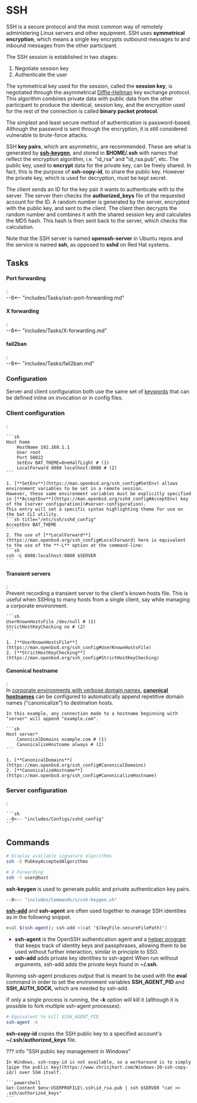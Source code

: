 # SSH

SSH is a secure protocol and the most common way of remotely administering Linux servers and other equipment.
SSH uses **symmetrical encryption**, which means a single key encrypts outbound messages to and inbound messages from the other participant.

The SSH session is established in two stages:

1. Negotiate session key
2. Authenticate the user

The symmetrical key used for the session, called the **session key**, is negotiated through the asymmetrical [Diffie-Hellman](#diffie-hellman) key exchange protocol.
This algorithm combines private data with public data from the other participant to produce the identical, session key, and the encryption used for the rest of the connection is called **binary packet protocol**.

The simplest and least secure method of authentication is password-based.
Although the password is sent through the encryption, it is still considered vulnerable to brute-force attacks.

SSH **key pairs**, which are asymmetric, are recommended. These are what is generated by [**ssh-keygen**](#ssh-keygen), and stored in **$HOME/.ssh** with names that reflect the encryption algorithm, i.e. "id_rsa" and "id_rsa.pub", etc.
The public key, used to **encrypt** data for the private key, can be freely shared.
In fact, this is the purpose of **ssh-copy-id**, to share the public key.
However the private key, which is used for decryption, must be kept secret.

The client sends an ID for the key pair it wants to authenticate with to the server. The server then checks the **authorized_keys** file of the requested account for the ID.
A random number is generated by the server, encrypted with the public key, and sent to the client.
The client then decrypts the random number and combines it with the shared session key and calculates the MD5 hash.
This hash is then sent back to the server, which checks the calculation.


Note that the SSH server is named **openssh-server** in Ubuntu repos and the service is named **ssh**, as opposed to **sshd** on Red Hat systems.




## Tasks

#### Port forwarding
:   
    --8<-- "includes/Tasks/ssh-port-forwarding.md"

#### X forwarding
:   
    --8<-- "includes/Tasks/X-forwarding.md"

#### fail2ban
:   
    --8<-- "includes/Tasks/fail2ban.md"

### Configuration

Server and client configuration both use the same set of [keywords](https://man.openbsd.org/ssh_config) that can be defined inline on invocation or in config files.

### Client configuration
:   

    ```sh
    Host home
        HostName 192.168.1.1
        User root
        Port 50022
        SetEnv BAT_THEME=OneHalfLight # (1)
        LocalForward 8080 localhost:8080 # (2)
    ```

    1. [**SetEnv**](https://man.openbsd.org/ssh_config#SetEnv) allows environment variables to be set in a remote session. 
    However, these same environment variables must be explicitly specified in [**AcceptEnv**](https://man.openbsd.org/sshd_config#AcceptEnv) key of the [server configuration](#server-configuration).
    This entry will set a specific syntax highlighting theme for use on the bat CLI utility.
    ```sh title="/etc/ssh/sshd_config"
    AcceptEnv BAT_THEME
    ```
    2. The use of [**LocalForward**](https://man.openbsd.org/ssh_config#LocalForward) here is equivalent to the use of the **-L** option at the command-line:
    ```sh
    ssh -L 8080:localhost:8080 $SERVER
    ```

#### Transient servers
:   
    Prevent recording a transient server to the client's known hosts file.
    This is useful when SSHing to many hosts from a single client, say while managing a corporate environment.

    ```sh
    UserKnownHostsFile /dev/null # (1)
    StrictHostKeyChecking no # (2)
    ```

    1. [**UserKnownHostsFile**](https://man.openbsd.org/ssh_config#UserKnownHostsFile)
    2. [**StrictHostKeyChecking**](https://man.openbsd.org/ssh_config#StrictHostKeyChecking)

#### Canonical hostname
:   
    In [corporate environments with verbose domain names](https://serverfault.com/questions/363055/regular-expression-matching-in-ssh-config), [**canonical hostnames**](https://man.openbsd.org/ssh_config#CanonicalDomains) can be configured to automatically append repetitive domain names ("canonicalize") to destination hosts.

    In this example, any connection made to a hostname beginning with "server" will append "example.com".

    ```sh
    Host server*
        CanonicalDomains example.com # (1)
        CanonicalizeHostname always # (2)
    ```

    1. [**CanonicalDomains**](https://man.openbsd.org/ssh_config#CanonicalDomains)
    2. [**CanonicalizeHostname**](https://man.openbsd.org/ssh_config#CanonicalizeHostname)

### Server configuration
:   

    ```sh
    --8<-- "includes/Configs/sshd_config"
    ```

## Commands

```sh title="ssh"
# Display available signature algorithms
ssh -Q PubkeyAcceptedAlgorithms

# X Forwarding
ssh -Y user@host
```

**ssh-keygen** is used to generate public and private authentication key pairs.

```sh title="ssh-keygen"
--8<-- "includes/Commands/s/ssh-keygen.sh"
```

[**ssh-add**](https://www.ssh.com/academy/ssh/add-command) and **ssh-agent** are often used together to manage SSH identities as in the following snippet.

```sh
eval $(ssh-agent); ssh-add <(cat "$(keyFile.secureFilePath)")
```

- **ssh-agent** is the OpenSSH authentication agent and a [helper program](https://www.ssh.com/academy/ssh/agent) that keeps track of identity keys and passphrases, allowing them to be used without further interaction, similar in principle to SSO.
- **ssh-add** adds private key identities to ssh-agent
When run without arguments, ssh-add adds the private keys found in **~/.ssh**.

Running ssh-agent produces output that is meant to be used with the **eval** command in order to set the environment variables **SSH\_AGENT\_PID** and **SSH\_AUTH\_SOCK**, which are needed by ssh-add.

If only a single process is running, the **-k** option will kill it (although it is possible to fork multiple ssh-agent processes).

```sh
# Equivalent to kill $SSH_AGENT_PID
ssh-agent -k 
```


**ssh-copy-id** copies the SSH public key to a specified account's **~/.ssh/authorized_keys** file.

??? info "SSH public key management in Windows"

    In Windows, ssh-copy-id is not available, so a workaround is to simply [pipe the public key](https://www.chrisjhart.com/Windows-10-ssh-copy-id/) over SSH itself.

    ```powershell
    Get-Content $env:USERPROFILE\.ssh\id_rsa.pub | ssh $SERVER "cat >> .ssh/authorized_keys"
    ```


